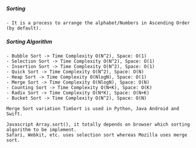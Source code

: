 ##### Sorting
    - It is a process to arrange the alphabet/Numbers in Ascending Order (by default).

##### Sorting Algorithm
    - Bubble Sort -> Time Complexity O(N^2), Space: O(1)
    - Selection Sort -> Time Complexity O(N^2), Space: O(1)
    - Insertion Sort -> Time Complexity O(N^2), Space: O(1)
    - Quick Sort -> Time Complexity O(N^2), Space: O(N)
    - Heap Sort -> Time Complexity O(NlogN), Space: O(1)
    - Merge Sort -> Time Complexity O(NlogN), Space: O(N)
    - Counting Sort -> Time Complexity O(N+K), Space: O(K)
    - Radix Sort -> Time Complexity O(N*K), Space: O(N+K)
    - Bucket Sort -> Time Complexity O(N^2), Space: O(N)

    Merge Sort variation TimSort is used in Python, Java Android and Swift. 

    Javascript Array.sort(), it totally depends on browser which sorting algorithm to be implement.
    Safari, Webkit, etc. uses selection sort whereas Mozilla uses merge sort.
